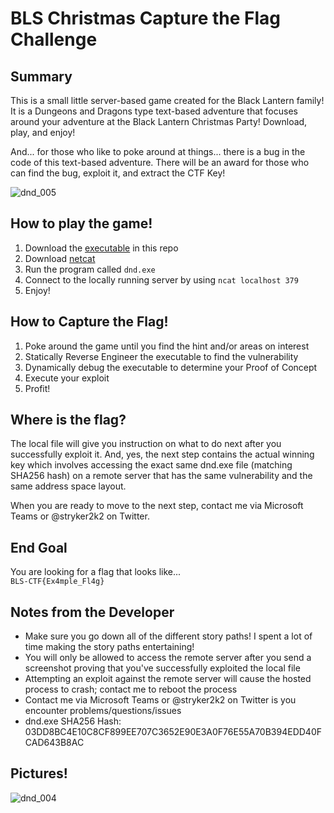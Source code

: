 # BLS Christmas Capture the Flag Challenge

## Summary
This is a small little server-based game created for the Black Lantern family! It is a Dungeons and Dragons type text-based adventure that focuses around your adventure at the Black Lantern Christmas Party! Download, play, and enjoy!

And... for those who like to poke around at things... there is a bug in the code of this text-based adventure. There will be an award for those who can find the bug, exploit it, and extract the CTF Key!

![dnd_005](https://user-images.githubusercontent.com/18358246/206772046-e4b5afe7-4811-4a61-af19-4110a706c974.png)

## How to play the game!
1. Download the [executable](https://github.com/stryker2k2/bls-ctf/blob/master/dnd.exe) in this repo
1. Download [netcat](https://nmap.org/ncat/)
1. Run the program called `dnd.exe`
1. Connect to the locally running server by using `ncat localhost 379`
1. Enjoy!

## How to Capture the Flag!
1. Poke around the game until you find the hint and/or areas on interest
1. Statically Reverse Engineer the executable to find the vulnerability
1. Dynamically debug the executable to determine your Proof of Concept
1. Execute your exploit
1. Profit!

## Where is the flag?
The local file will give you instruction on what to do next after you successfully exploit it. And, yes, the next step contains the actual winning key which involves accessing the exact same dnd.exe file (matching SHA256 hash) on a remote server that has the same vulnerability and the same address space layout.

When you are ready to move to the next step, contact me via Microsoft Teams or @stryker2k2 on Twitter.

## End Goal
You are looking for a flag that looks like...\
`BLS-CTF{Ex4mple_Fl4g}`

## Notes from the Developer
- Make sure you go down all of the different story paths! I spent a lot of time making the story paths entertaining!
- You will only be allowed to access the remote server after you send a screenshot proving that you've successfully exploited the local file
- Attempting an exploit against the remote server will cause the hosted process to crash; contact me to reboot the process
- Contact me via Microsoft Teams or @stryker2k2 on Twitter is you encounter problems/questions/issues
- dnd.exe SHA256 Hash: 03DD8BC4E10C8CF899EE707C3652E90E3A0F76E55A70B394EDD40FCAD643B8AC

## Pictures!
![dnd_004](https://user-images.githubusercontent.com/18358246/206769351-b28ad824-f4d1-4748-9c0c-c99bf20def1e.png)
